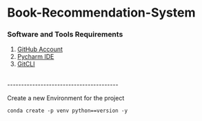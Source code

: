 # Book-Recommendation-System

### Software and Tools Requirements

1. [GitHub Account](https://www.github.com)<br>
2. [Pycharm IDE](https://www.jetbrains.com/pycharm)<br>
3. [GitCLI](https://git-scm.com/downloads)
<br>
----------------------------------------

Create a new Environment for the project
<br>
```
conda create -p venv python==version -y
```
